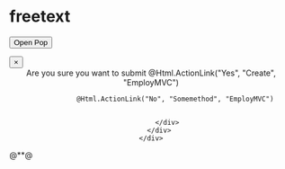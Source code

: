 # freetext



<button type="button" name="btnLink" id="btnLink">Open Pop</button>

<div class="modal fade" id="ModalPopUp" role="dialog">
    <div class="modal-dialog err-pop" style="">
        <div class="modal-content">
            <div class="modal-header">
                <button id="DivClose" type="button" class="close" data-dismiss="modal">&times;</button>
            </div>
            <div class="modal-body" style="text-align:center;">
                Are you sure you want to submit
                @Html.ActionLink("Yes", "Create", "EmployMVC")

                @Html.ActionLink("No", "Somemethod", "EmployMVC")


            </div>
        </div>
    </div>
</div>
<script src="~/Scripts/jquery-3.3.1.js"></script>
@*<script src="https://code.jquery.com/jquery-1.10.0.min.js"
        integrity="sha256-2+LznWeWgL7AJ1ciaIG5rFP7GKemzzl+K75tRyTByOE="
        crossorigin="anonymous"></script>*@
<script>
    $("#btnLink").click(function () {
        $('#ModalPopUp').modal('show');
    })
</script>
